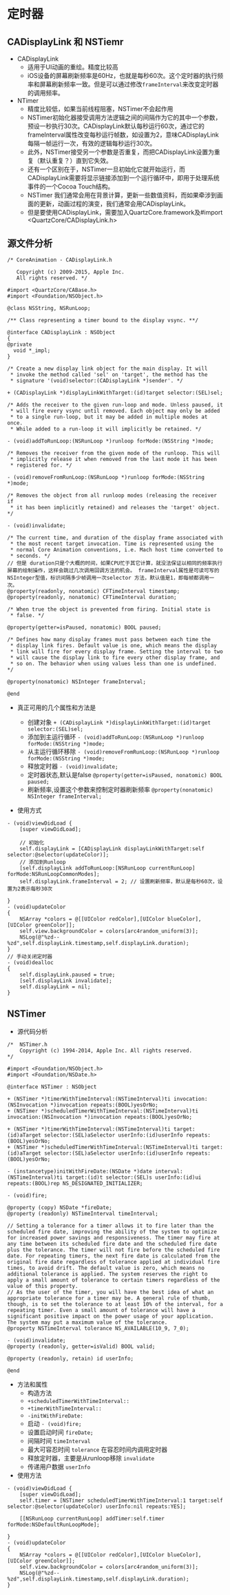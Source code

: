# 定时器
## CADisplayLink 和 NSTiemr

- CADisplayLink
    - 适用于UI动画的重绘。精度比较高
    - iOS设备的屏幕刷新频率是60Hz，也就是每秒60次。这个定时器的执行频率和屏幕刷新频率一致。但是可以通过修改`frameInterval`来改变定时器的调用频率。
- NTimer 
    - 精度比较低，如果当前线程阻塞，NSTimer不会起作用
    - NSTimer初始化器接受调用方法逻辑之间的间隔作为它的其中一个参数，预设一秒执行30次。CADisplayLink默认每秒运行60次，通过它的frameInterval属性改变每秒运行帧数，如设置为2，意味CADisplayLink每隔一帧运行一次，有效的逻辑每秒运行30次。
    - 此外，NSTimer接受另一个参数是否重复，而把CADisplayLink设置为重复（默认重复？）直到它失效。
    - 还有一个区别在于，NSTimer一旦初始化它就开始运行，而CADisplayLink需要将显示链接添加到一个运行循环中，即用于处理系统事件的一个Cocoa Touch结构。
    - NSTimer 我们通常会用在背景计算，更新一些数值资料，而如果牵涉到画面的更新，动画过程的演变，我们通常会用CADisplayLink。
    - 但是要使用CADisplayLink，需要加入QuartzCore.framework及#import <QuartzCore/CADisplayLink.h>

## 源文件分析

```objc
/* CoreAnimation - CADisplayLink.h

   Copyright (c) 2009-2015, Apple Inc.
   All rights reserved. */

#import <QuartzCore/CABase.h>
#import <Foundation/NSObject.h>

@class NSString, NSRunLoop;

/** Class representing a timer bound to the display vsync. **/

@interface CADisplayLink : NSObject
{
@private
  void *_impl;
}

/* Create a new display link object for the main display. It will
 * invoke the method called 'sel' on 'target', the method has the
 * signature '(void)selector:(CADisplayLink *)sender'. */

+ (CADisplayLink *)displayLinkWithTarget:(id)target selector:(SEL)sel;

/* Adds the receiver to the given run-loop and mode. Unless paused, it
 * will fire every vsync until removed. Each object may only be added
 * to a single run-loop, but it may be added in multiple modes at once.
 * While added to a run-loop it will implicitly be retained. */

- (void)addToRunLoop:(NSRunLoop *)runloop forMode:(NSString *)mode;

/* Removes the receiver from the given mode of the runloop. This will
 * implicitly release it when removed from the last mode it has been
 * registered for. */

- (void)removeFromRunLoop:(NSRunLoop *)runloop forMode:(NSString *)mode;

/* Removes the object from all runloop modes (releasing the receiver if
 * it has been implicitly retained) and releases the 'target' object. */

- (void)invalidate;

/* The current time, and duration of the display frame associated with
 * the most recent target invocation. Time is represented using the
 * normal Core Animation conventions, i.e. Mach host time converted to
 * seconds. */
// 但是 duration只是个大概的时间，如果CPU忙于其它计算，就没法保证以相同的频率执行屏幕的绘制操作，这样会跳过几次调用回调方法的机会。 frameInterval属性是可读可写的NSInteger型值，标识间隔多少帧调用一次selector 方法，默认值是1，即每帧都调用一次。
@property(readonly, nonatomic) CFTimeInterval timestamp;
@property(readonly, nonatomic) CFTimeInterval duration;

/* When true the object is prevented from firing. Initial state is
 * false. */

@property(getter=isPaused, nonatomic) BOOL paused;

/* Defines how many display frames must pass between each time the
 * display link fires. Default value is one, which means the display
 * link will fire for every display frame. Setting the interval to two
 * will cause the display link to fire every other display frame, and
 * so on. The behavior when using values less than one is undefined. */

@property(nonatomic) NSInteger frameInterval;

@end
```
- 真正可用的几个属性和方法是
    - 创建对象 `+ (CADisplayLink *)displayLinkWithTarget:(id)target selector:(SEL)sel;`
    - 添加到主运行循环 `- (void)addToRunLoop:(NSRunLoop *)runloop forMode:(NSString *)mode;`
    - 从主运行循环移除 `- (void)removeFromRunLoop:(NSRunLoop *)runloop forMode:(NSString *)mode;`
    - 释放定时器 `- (void)invalidate;`
    - 定时器状态,默认是false  `@property(getter=isPaused, nonatomic) BOOL paused;`
    - 刷新频率,设置这个参数来控制定时器刷新频率 `@property(nonatomic) NSInteger frameInterval;`

- 使用方式

```
- (void)viewDidLoad {
    [super viewDidLoad];

    // 初始化
    self.displayLink = [CADisplayLink displayLinkWithTarget:self selector:@selector(updateColor)];
    // 添加到Runloop
    [self.displayLink addToRunLoop:[NSRunLoop currentRunLoop] forMode:NSRunLoopCommonModes];
    self.displayLink.frameInterval = 2; // 设置刷新频率，默认是每秒60次，设置为2表示每秒30次

}
- (void)updateColor
{
    NSArray *colors = @[[UIColor redColor],[UIColor blueColor],[UIColor greenColor]];
    self.view.backgroundColor = colors[arc4random_uniform(3)];
    NSLog(@"%zd--%zd",self.displayLink.timestamp,self.displayLink.duration);
}
// 手动关闭定时器
- (void)dealloc
{
    self.displayLink.paused = true;
    [self.displayLink invalidate];
    self.displayLink = nil;
}

```

## NSTimer

- 源代码分析

```
/*	NSTimer.h
	Copyright (c) 1994-2014, Apple Inc. All rights reserved.
*/

#import <Foundation/NSObject.h>
#import <Foundation/NSDate.h>

@interface NSTimer : NSObject

+ (NSTimer *)timerWithTimeInterval:(NSTimeInterval)ti invocation:(NSInvocation *)invocation repeats:(BOOL)yesOrNo;
+ (NSTimer *)scheduledTimerWithTimeInterval:(NSTimeInterval)ti invocation:(NSInvocation *)invocation repeats:(BOOL)yesOrNo;

+ (NSTimer *)timerWithTimeInterval:(NSTimeInterval)ti target:(id)aTarget selector:(SEL)aSelector userInfo:(id)userInfo repeats:(BOOL)yesOrNo;
+ (NSTimer *)scheduledTimerWithTimeInterval:(NSTimeInterval)ti target:(id)aTarget selector:(SEL)aSelector userInfo:(id)userInfo repeats:(BOOL)yesOrNo;

- (instancetype)initWithFireDate:(NSDate *)date interval:(NSTimeInterval)ti target:(id)t selector:(SEL)s userInfo:(id)ui repeats:(BOOL)rep NS_DESIGNATED_INITIALIZER;

- (void)fire;

@property (copy) NSDate *fireDate;
@property (readonly) NSTimeInterval timeInterval;

// Setting a tolerance for a timer allows it to fire later than the scheduled fire date, improving the ability of the system to optimize for increased power savings and responsiveness. The timer may fire at any time between its scheduled fire date and the scheduled fire date plus the tolerance. The timer will not fire before the scheduled fire date. For repeating timers, the next fire date is calculated from the original fire date regardless of tolerance applied at individual fire times, to avoid drift. The default value is zero, which means no additional tolerance is applied. The system reserves the right to apply a small amount of tolerance to certain timers regardless of the value of this property.
// As the user of the timer, you will have the best idea of what an appropriate tolerance for a timer may be. A general rule of thumb, though, is to set the tolerance to at least 10% of the interval, for a repeating timer. Even a small amount of tolerance will have a significant positive impact on the power usage of your application. The system may put a maximum value of the tolerance.
@property NSTimeInterval tolerance NS_AVAILABLE(10_9, 7_0);

- (void)invalidate;
@property (readonly, getter=isValid) BOOL valid;

@property (readonly, retain) id userInfo;

@end
```

- 方法和属性
    - 构造方法 
    - `+scheduledTimerWithTimeInterval::`
    - `+timerWithTimeInterval::`
    - `-initWithFireDate:`
    - 启动 `- (void)fire;`
    - 设置启动时间 `fireDate;`
    - 间隔时间 `timeInterval`
    - 最大可容忍时间 `tolerance` 在容忍时间内调用定时器
    - 释放定时器，主要是从runloop移除 `invalidate`
    - 传递用户数据 `userInfo`
- 使用方法

```
- (void)viewDidLoad {
    [super viewDidLoad];
    self.timer = [NSTimer scheduledTimerWithTimeInterval:1 target:self selector:@selector(updateColor) userInfo:nil repeats:YES];
    
    [[NSRunLoop currentRunLoop] addTimer:self.timer forMode:NSDefaultRunLoopMode];

}
- (void)updateColor
{
    NSArray *colors = @[[UIColor redColor],[UIColor blueColor],[UIColor greenColor]];
    self.view.backgroundColor = colors[arc4random_uniform(3)];
    NSLog(@"%zd--%zd",self.displayLink.timestamp,self.displayLink.duration);
}
```